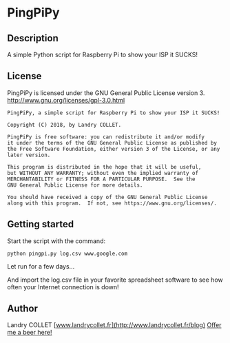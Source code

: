 # PingPiPy


## Description

A simple Python script for Raspberry Pi to show your ISP it SUCKS!


## License

PingPiPy is licensed under the GNU General Public License version 3. http://www.gnu.org/licenses/gpl-3.0.html
```
PingPiPy, a simple script for Raspberry Pi to show your ISP it SUCKS!

Copyright (C) 2018, by Landry COLLET.

PingPiPy is free software: you can redistribute it and/or modify
it under the terms of the GNU General Public License as published by
the Free Software Foundation, either version 3 of the License, or any
later version.

This program is distributed in the hope that it will be useful,
but WITHOUT ANY WARRANTY; without even the implied warranty of
MERCHANTABILITY or FITNESS FOR A PARTICULAR PURPOSE.  See the
GNU General Public License for more details.

You should have received a copy of the GNU General Public License
along with this program.  If not, see https://www.gnu.org/licenses/.
```


## Getting started

Start the script with the command:
```
python pingpi.py log.csv www.google.com
```

Let run for a few days...

And import the log.csv file in your favorite spreadsheet software to see how often your Internet connection is down!


## Author

Landry COLLET [www.landrycollet.fr](http://www.landrycollet.fr/blog)
[Offer me a beer here!](https://www.paypal.me/LandryCOLLET)
